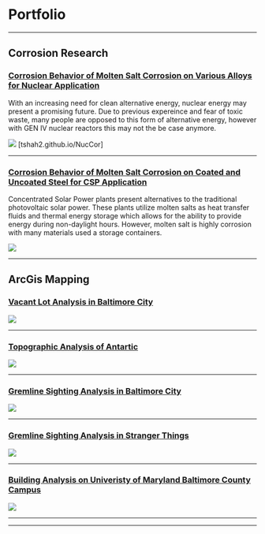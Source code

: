 # Portfolio

---
## Corrosion Research

### [Corrosion Behavior of Molten Salt Corrosion on Various Alloys for Nuclear Application](tshah2.github.io/NucCor)

With an increasing need for clean alternative energy, nuclear energy may present a promising future. Due to previous expereince and fear of toxic waste, many people are opposed to this form of alternative energy, however with GEN IV nuclear reactors this may not the be case anymore. 

<img src="/images/486_24.PNG"/> [tshah2.github.io/NucCor]

---
### [Corrosion Behavior of Molten Salt Corrosion on Coated and Uncoated Steel for CSP Application](tshah2.github.io/CSPCor)

Concentrated Solar Power plants present alternatives to the traditional photovoltaic solar power. These plants utilize molten salts as heat transfer fluids and thermal energy storage which allows for the ability to provide energy during non-daylight hours. However, molten salt is highly corrosion with many materials used a storage containers. 

<img src="/images/486_23.PNG"/>

---
## ArcGis Mapping

### [Vacant Lot Analysis in Baltimore City](tshah2.github.io/Vacancy)

<img src="/images/486_17.PNG"/>

---
### [Topographic Analysis of Antartic](tshah2.github.io/TopographyArtic)
<img src="/images/486_18.PNG">

---
### [Gremline Sighting Analysis in Baltimore City](tshah2.github.io/BaltGremlin)
<img src="/images/486_19.PNG"/>

---
### [Gremline Sighting Analysis in Stranger Things](tshah2.github.io/StrangerGrem)
<img src="/images/486_20.PNG"/>

---
### [Building Analysis on Univeristy of Maryland Baltimore County Campus](tshah2.github.io/UMBCBuild)
<img src="/images/486_21.PNG"/>

---




---

